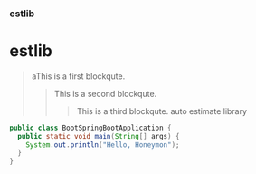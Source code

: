 ### estlib
# estlib
>aThis is a first blockqute.
>> This is a second blockqute.
>>> This is a third blockqute.
auto estimate library

```java
public class BootSpringBootApplication {
  public static void main(String[] args) {
    System.out.println("Hello, Honeymon");
  }
}
```
